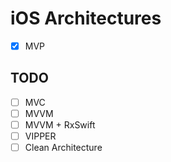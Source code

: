 # iOS Architectures

- [x] MVP

## TODO
- [  ] MVC
- [  ] MVVM
- [  ] MVVM + RxSwift
- [  ] VIPPER
- [  ] Clean Architecture
